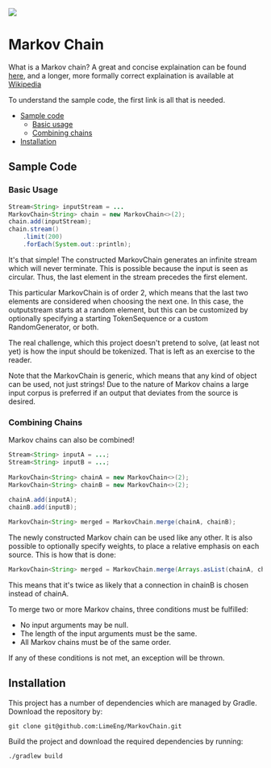 ![](https://github.com/LimeEng/MarkovChain/workflows/Java%20CI/badge.svg)

# Markov Chain
What is a Markov chain? A great and concise explaination can be found [here](http://setosa.io/ev/markov-chains/), and a longer, more formally correct explaination is available at [Wikipedia](https://en.wikipedia.org/wiki/Markov_chain)

To understand the sample code, the first link is all that is needed.

- [Sample code](#sample-code)
  - [Basic usage](#basic-usage)
  - [Combining chains](#combining-chains)
- [Installation](#installation)

## Sample Code

### Basic Usage

```java
Stream<String> inputStream = ...
MarkovChain<String> chain = new MarkovChain<>(2);
chain.add(inputStream);
chain.stream()
    .limit(200)
    .forEach(System.out::println);
```

It's that simple! The constructed MarkovChain generates an infinite stream which will never terminate. This is possible because the input is seen as circular. Thus, the last element in the stream precedes the first element. 

This particular MarkovChain is of order 2, which means that the last two elements are considered when choosing the next one. In this case, the outputstream starts at a random element, but this can be customized by optionally specifying a starting TokenSequence or a custom RandomGenerator, or both. 

The real challenge, which this project doesn't pretend to solve, (at least not yet) is how the input should be tokenized. That is left as an exercise to the reader. 

Note that the MarkovChain is generic, which means that any kind of object can be used, not just strings! Due to the nature of Markov chains a large input corpus is preferred if an output that deviates from the source is desired. 

### Combining Chains

Markov chains can also be combined!

```java
Stream<String> inputA = ...;
Stream<String> inputB = ...;
        
MarkovChain<String> chainA = new MarkovChain<>(2);
MarkovChain<String> chainB = new MarkovChain<>(2);
        
chainA.add(inputA);
chainB.add(inputB);

MarkovChain<String> merged = MarkovChain.merge(chainA, chainB);
```

The newly constructed Markov chain can be used like any other. It is also possible to optionally specify weights, to place a relative emphasis on each source. This is how that is done:

```java
MarkovChain<String> merged = MarkovChain.merge(Arrays.asList(chainA, chainB), Arrays.asList(1, 2));
```

This means that it's twice as likely that a connection in chainB is chosen instead of chainA. 

To merge two or more Markov chains, three conditions must be fulfilled: 

- No input arguments may be null.
- The length of the input arguments must be the same.
- All Markov chains must be of the same order.

If any of these conditions is not met, an exception will be thrown.

## Installation

This project has a number of dependencies which are managed by Gradle. Download the repository by:
```
git clone git@github.com:LimeEng/MarkovChain.git
```
Build the project and download the required dependencies by running:
```
./gradlew build
```
